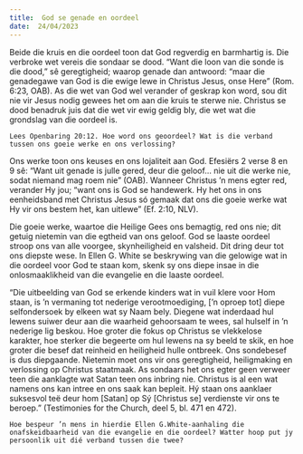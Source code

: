 ```yaml
---
title:  God se genade en oordeel
date:  24/04/2023
---
```


Beide die kruis en die oordeel toon dat God regverdig en barmhartig is. Die verbroke wet vereis die sondaar se dood. “Want die loon van die sonde is die dood,” sê geregtigheid; waarop genade dan antwoord: “maar die genadegawe van God is die ewige lewe in Christus Jesus, onse Here” (Rom. 6:23, OAB). As die wet van God wel verander of geskrap kon word, sou dit nie vir Jesus nodig gewees het om aan die kruis te sterwe nie. Christus se dood benadruk juis dat die wet vir ewig geldig bly, die wet wat die grondslag van die oordeel is.

`Lees Openbaring 20:12. Hoe word ons geoordeel? Wat is die verband tussen ons goeie werke en ons verlossing?`

Ons werke toon ons keuses en ons lojaliteit aan God. Efesiërs 2 verse 8 en 9 sê: “Want uit genade is julle gered, deur die geloof… nie uit die werke nie, sodat niemand mag roem nie” (OAB). Wanneer Christus ’n mens egter red, verander Hy jou; “want ons is God se handewerk. Hy het ons in ons eenheidsband met Christus Jesus só gemaak dat ons die goeie werke wat Hy vir ons bestem het, kan uitlewe” (Ef. 2:10, NLV).

Die goeie werke, waartoe die Heilige Gees ons bemagtig, red ons nie; dit getuig nietemin van die egtheid van ons geloof. God se laaste oordeel stroop ons van alle voorgee, skynheiligheid en valsheid. Dit dring deur tot ons diepste wese. In Ellen G. White se beskrywing van die gelowige wat in die oordeel voor God te staan kom, skenk sy ons diepe insae in die onlosmaaklikheid van die evangelie en die laaste oordeel.

“Die uitbeelding van God se erkende kinders wat in vuil klere voor Hom staan, is ’n vermaning tot nederige verootmoediging, [’n oproep tot] diepe selfondersoek by elkeen wat sy Naam bely. Diegene wat inderdaad hul lewens suiwer deur aan die waarheid gehoorsaam te wees, sal hulself in ’n nederige lig beskou. Hoe groter die fokus op Christus se vlekkelose karakter, hoe sterker die begeerte om hul lewens na sy beeld te skik, en hoe groter die besef dat reinheid en heiligheid hulle ontbreek. Ons sondebesef is dus diepgaande. Nietemin moet ons vir ons geregtigheid, heiligmaking en verlossing op Christus staatmaak. As sondaars het ons egter geen verweer teen die aanklagte wat Satan teen ons inbring nie. Christus is al een wat namens ons kan intree en ons saak kan bepleit. Hý staan ons aanklaer suksesvol teë deur hom [Satan] op Sý [Christus se] verdienste vir ons te beroep.” (Testimonies for the Church, deel 5, bl. 471 en 472).

`Hoe bespeur ’n mens in hierdie Ellen G.White-aanhaling die onafskeidbaarheid van die evangelie en die oordeel? Watter hoop put jy persoonlik uit dié verband tussen die twee?`